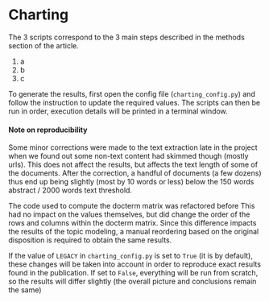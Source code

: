 Charting
========


The 3 scripts correspond to the 3 main steps described in the methods section of the article. 
1. a
2. b
3. c

To generate the results, first open the config file (`charting_config.py`) and follow the instruction to update the required values.
The scripts can then be run in order, execution details will be printed in a terminal window.

#### Note on reproducibility

Some minor corrections were made to the text extraction late in the project when we found out some non-text content had skimmed though (mostly urls).
This does not affect the results, but affects the text length of some of the documents. 
After the correction, a handful of documents (a few dozens) thus end up being slightly (most by 10 words or less) below the 150 words abstract / 2000 words text threshold.

The code used to compute the docterm matrix was refactored before
This had no impact on the values themselves, but did change the order of the rows and columns within the docterm matrix.
Since this difference impacts the results of the topic modeling, a manual reordering based on the original disposition is required to obtain the same results.

If the value of `LEGACY` in `charting_config.py` is set to `True` (it is by default), these changes will be taken into account in order to reproduce exact results found in the publication.
If set to `False`, everything will be run from scratch, so the results will differ slightly (the overall picture and conclusions remain the same)
